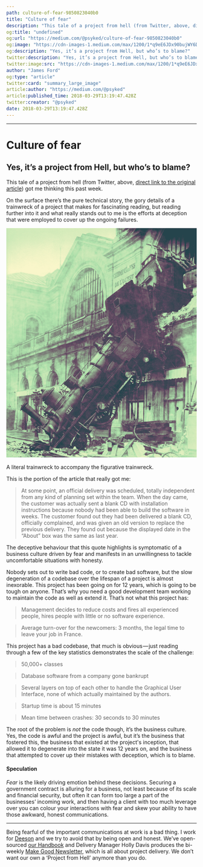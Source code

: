 ```yaml
---
path: culture-of-fear-9850823040b0
title: "Culture of fear"
description: "This tale of a project from hell (from Twitter, above, direct link to the original article) got me thinking this past week. On the surface there’s the pure technical story, the gory details of a…"
og:title: "undefined"
og:url: "https://medium.com/@psyked/culture-of-fear-9850823040b0"
og:image: "https://cdn-images-1.medium.com/max/1200/1*q9eE6JDx90bujWY6Da8lhQ.png"
og:description: "Yes, it’s a project from Hell, but who’s to blame?"
twitter:description: "Yes, it’s a project from Hell, but who’s to blame?"
twitter:image:src: "https://cdn-images-1.medium.com/max/1200/1*q9eE6JDx90bujWY6Da8lhQ.png"
author: "James Ford"
og:type: "article"
twitter:card: "summary_large_image"
article:author: "https://medium.com/@psyked"
article:published_time: 2018-03-29T13:19:47.428Z
twitter:creator: "@psyked"
date: 2018-03-29T13:19:47.428Z
---
```

---

# Culture of fear

## Yes, it’s a project from Hell, but who’s to blame?

This tale of a project from hell (from Twitter, above, [direct link to the original article](https://projectfailures.wordpress.com/2008/06/24/project-from-hell/)) got me thinking this past week.

On the surface there’s the pure technical story, the gory details of a trainwreck of a project that makes for fascinating reading, but reading further into it and what really stands out to me is the efforts at deception that were employed to cover up the ongoing failures.

![](1*q9eE6JDx90bujWY6Da8lhQ.png)

A literal trainwreck to accompany the figurative trainwreck.

This is the portion of the article that really got me:

> At some point, an official delivery was scheduled, totally independent from any kind of planning set within the team. When the day came, the customer was actually sent a blank CD with installation instructions because nobody had been able to build the software in weeks. The customer found out they had been delivered a blank CD, officially complained, and was given an old version to replace the previous delivery. They found out because the displayed date in the “About” box was the same as last year.

The deceptive behaviour that this quote highlights is symptomatic of a business culture driven by fear and manifests in an unwillingness to tackle uncomfortable situations with honesty.

Nobody sets out to write bad code, or to create bad software, but the slow degeneration of a codebase over the lifespan of a project is almost inexorable. This project has been going on for 12 years, which is going to be tough on anyone. That’s why you need a good development team working to maintain the code as well as extend it. That’s not what this project has:

> Management decides to reduce costs and fires all experienced people, hires people with little or no software experience.

> Average turn-over for the newcomers: 3 months, the legal time to leave your job in France.

This project has a bad codebase, that much is obvious — just reading through a few of the key statistics demonstrates the scale of the challenge:

> 50,000+ classes

> Database software from a company gone bankrupt

> Several layers on top of each other to handle the Graphical User Interface, none of which actually maintained by the authors.

> Startup time is about 15 minutes

> Mean time between crashes: 30 seconds to 30 minutes

The root of the problem is _not_ the code though, it’s the business culture. Yes, the code is awful and the project is awful, but it’s the business that fostered this, the business that existed at the project's inception, that allowed it to degenerate into the state it was 12 years on, and the business that attempted to cover up their mistakes with deception, which is to blame.

#### Speculation

_Fear_ is the likely driving emotion behind these decisions. Securing a government contract is alluring for a business, not least because of its scale and financial security, but often it can form too large a part of the businesses’ incoming work, and then having a client with too much leverage over you can colour your interactions with fear and skew your ability to have those awkward, honest communications.

---

Being fearful of the important communications at work is a bad thing. I work for [Deeson](https://www.deeson.co.uk/) and we try to avoid that by being open and honest. We’ve open-sourced [our Handbook](https://handbook.deeson.co.uk/handbook/principles-and-values/) and Delivery Manager Holly Davis produces the bi-weekly [Make Good Newsletter](https://www.deeson.co.uk/labs/make-good-1), which is all about project delivery. We don’t want our own a ‘Project from Hell’ anymore than you do.